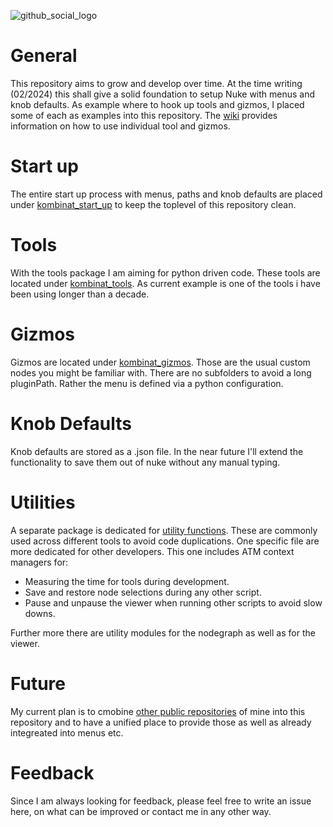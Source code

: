 ![github_social_logo](https://github.com/falkhofmann/nuke_kombinat/assets/21419051/93ff41e8-9f68-4bb2-8753-fa8bb7723225)

# General
This repository aims to grow and develop over time.
At the time writing (02/2024) this shall give a solid foundation to setup Nuke with menus and knob defaults. As example where to hook up tools and gizmos, I placed some of each as examples into this repository.
The [wiki](https://github.com/falkhofmann/nuke_kombinat/wiki) provides information on how to use individual tool and gizmos.

# Start up
The entire start up process with menus, paths and knob defaults are placed under [kombinat_start_up](./kombinat_start_up/) to keep the toplevel of this repository clean.

# Tools
With the tools package I am aiming for python driven code. These tools are located under [kombinat_tools](./kombinat_tools). 
As current example is one of the tools i have been using longer than a decade.

# Gizmos
Gizmos are located under [kombinat_gizmos](./kombinat_gizmos). Those are the usual custom nodes you might be familiar with. There are no subfolders to avoid a long pluginPath. Rather the menu is defined via a python configuration.

# Knob Defaults
Knob defaults are stored as a .json file. In the near future I'll extend the functionality to save them out of nuke without any manual typing.

# Utilities
A separate package is dedicated for [utility functions](./kombinat_utils). These are commonly used across different tools to avoid code duplications.
One specific file are more dedicated for other developers. 
This one includes ATM context managers for:
- Measuring the time for tools during development.
- Save and restore node selections during any other script.
- Pause and unpause the viewer when running other scripts to avoid slow downs.

Further more there are utility modules for the nodegraph as well as for the viewer.

# Future
My current plan is to cmobine [other public repositories](https://github.com/falkhofmann?tab=repositories) of mine into this repository and to have a unified place to provide those as well as already integreated into menus etc.

# Feedback
Since I am always looking for feedback, please feel free to write an issue here, on what can be improved or contact me in any other way. 

